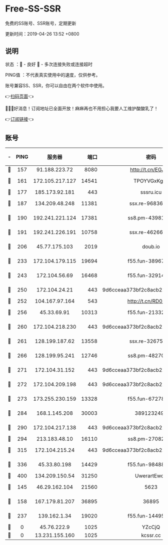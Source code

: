 # Free-SS-SSR

免费的SS账号、SSR账号，定期更新

更新时间：2019-04-26 13:52 +0800

## 说明

状态     ：🙂 - 良好 🙁 - 多次连接失败或连接超时

PING值   ：不代表真实使用中的速度，仅供参考。

账号兼容SS、SSR，你可以自由在两个软件中使用。

👉[扫码页面](https://liesauer.github.io/Free-SS-SSR/)👈

🎉🎉🎉好消息！订阅地址已全面开放！麻麻再也不用担心我要人工维护酸酸乳了！

👉[订阅链接](https://www.liesauer.net/yogurt/subscribe?ACCESS_TOKEN=DAYxR3mMaZAsaqUb)👈

## 账号

|-|PING|服务器|端口|密码|加密方式|区域|
|:----:|:----:|:-----:|-----:|:----:|:----:|:----:|
|🙂|157|91.188.223.72|8080|http://t.cn/EGJIyrl|rc4-md5|RU|
|🙂|161|172.105.217.127|14541|TPOYVGxKglpi|aes-256-cfb|JP|
|🙂|177|185.173.92.181|443|sssru.icu|rc4-md5|RU|
|🙂|187|134.209.48.248|11381|ssx.re-96836454|aes-256-cfb|US|
|🙂|190|192.241.221.124|17381|ss8.pm-43981426|aes-256-cfb|US|
|🙂|191|192.241.226.191|10758|ssx.re-46266917|aes-256-cfb|US|
|🙂|206|45.77.175.103|2019|doub.io|aes-128-ctr|SG|
|🙂|233|172.104.179.115|19694|f55.fun-38967264|aes-256-cfb|SG|
|🙂|243|172.104.56.69|16468|f55.fun-32914277|aes-256-cfb|SG|
|🙂|250|172.104.24.21|443|9d6cceaa373bf2c8acb22e60b6a58be6|aes-256-cfb|US|
|🙂|252|104.167.97.164|543|http://t.cn/RD0D7sx|rc4-md5|CA|
|🙂|256|45.33.69.91|10313|f55.fun-21332976|aes-256-cfb|US|
|🙂|260|172.104.218.230|443|9d6cceaa373bf2c8acb22e60b6a58be6|aes-256-cfb|US|
|🙂|261|128.199.187.62|13558|ssx.re-32675545|aes-256-cfb|SG|
|🙂|266|128.199.95.241|12746|ss8.pm-48270505|aes-256-cfb|SG|
|🙂|271|172.104.31.152|443|9d6cceaa373bf2c8acb22e60b6a58be6|aes-256-cfb|US|
|🙂|272|172.104.209.198|443|9d6cceaa373bf2c8acb22e60b6a58be6|aes-256-cfb|US|
|🙂|273|173.255.230.159|13328|f55.fun-67278119|aes-256-cfb|US|
|🙂|284|168.1.145.208|30003|3891232494|aes-256-cfb|AU|
|🙂|290|172.104.217.138|443|9d6cceaa373bf2c8acb22e60b6a58be6|aes-256-cfb|US|
|🙂|294|213.183.48.10|16110|ss8.pm-27082540|rc4-md5|RU|
|🙂|315|172.104.215.24|443|9d6cceaa373bf2c8acb22e60b6a58be6|aes-256-cfb|US|
|🙂|336|45.33.80.198|14429|f55.fun-98488000|aes-256-cfb|US|
|🙂|400|134.209.150.54|31250|UwerartEwqe|chacha20|IN|
|🙂|145|46.29.162.104|21560|5623|aes-128-ctr|RU|
|🙂|158|167.179.81.207|36895|36895|aes-256-cfb|JP|
|🙂|237|139.162.1.34|19020|f55.fun-14495411|aes-256-cfb|SG|
|🙁|0|45.76.222.9|1025|YZcCjQ|rc4-md5|JP|
|🙁|0|13.231.155.160|1025|kcssr.cc|rc4-md5|JP|
